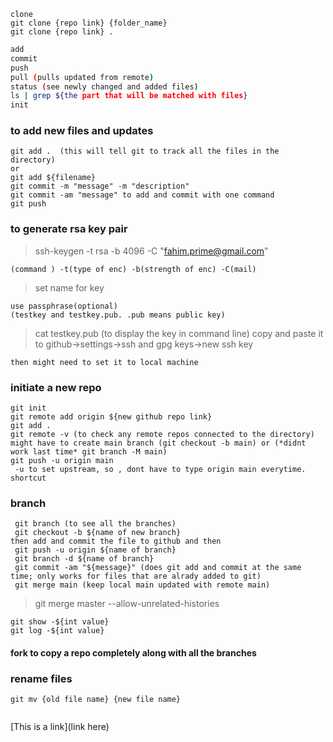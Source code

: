 `clone` <br/>
`git clone {repo link} {folder_name}` <br/>
`git clone {repo link} .` <br/>

```bash
add
commit
push
pull (pulls updated from remote)
status (see newly changed and added files)
ls | grep ${the part that will be matched with files}
init
```

### to add new files and updates

    git add .  (this will tell git to track all the files in the directory)
    or
    git add ${filename}
    git commit -m "message" -m "description"
    git commit -am "message" to add and commit with one command
    git push

### to generate rsa key pair

> ssh-keygen -t rsa -b 4096 -C "fahim.prime@gmail.com"

    (command ) -t(type of enc) -b(strength of enc) -C(mail)

> set name for key

    use passphrase(optional)
    (testkey and testkey.pub. .pub means public key)

> cat testkey.pub (to display the key in command line)
> copy and paste it to github->settings->ssh and gpg keys->new ssh key

    then might need to set it to local machine

### initiate a new repo

```
git init
git remote add origin ${new github repo link}
git add .
git remote -v (to check any remote repos connected to the directory)
might have to create main branch (git checkout -b main) or (*didnt work last time* git branch -M main)
git push -u origin main
 -u to set upstream, so , dont have to type origin main everytime. shortcut
```

### branch

```
 git branch (to see all the branches)
 git checkout -b ${name of new branch}
then add and commit the file to github and then
 git push -u origin ${name of branch}
 git branch -d ${name of branch}
 git commit -am "${message}" (does git add and commit at the same time; only works for files that are alrady added to git)
 git merge main (keep local main updated with remote main)
```

> git merge master --allow-unrelated-histories

```
git show -${int value}
git log -${int value}
```

#### fork to copy a repo completely along with all the branches

### rename files

```
git mv {old file name} {new file name}
```

```

```
[This is a link](link here)
```